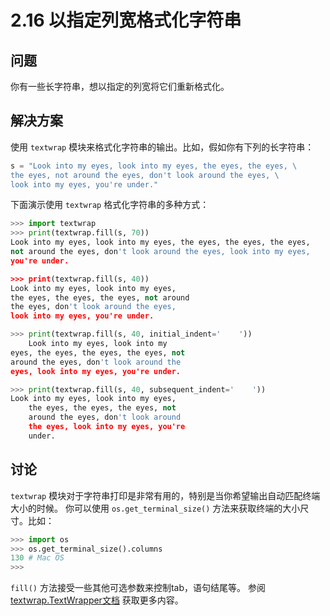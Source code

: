 # 2.16 以指定列宽格式化字符串

## 问题

你有一些长字符串，想以指定的列宽将它们重新格式化。

## 解决方案

使用 `textwrap` 模块来格式化字符串的输出。比如，假如你有下列的长字符串：

```python
s = "Look into my eyes, look into my eyes, the eyes, the eyes, \
the eyes, not around the eyes, don't look around the eyes, \
look into my eyes, you're under."
```

下面演示使用 `textwrap` 格式化字符串的多种方式：

```python
>>> import textwrap
>>> print(textwrap.fill(s, 70))
Look into my eyes, look into my eyes, the eyes, the eyes, the eyes,
not around the eyes, don't look around the eyes, look into my eyes,
you're under.

>>> print(textwrap.fill(s, 40))
Look into my eyes, look into my eyes,
the eyes, the eyes, the eyes, not around
the eyes, don't look around the eyes,
look into my eyes, you're under.

>>> print(textwrap.fill(s, 40, initial_indent='    '))
    Look into my eyes, look into my
eyes, the eyes, the eyes, the eyes, not
around the eyes, don't look around the
eyes, look into my eyes, you're under.

>>> print(textwrap.fill(s, 40, subsequent_indent='    '))
Look into my eyes, look into my eyes,
    the eyes, the eyes, the eyes, not
    around the eyes, don't look around
    the eyes, look into my eyes, you're
    under.
```

## 讨论

`textwrap` 模块对于字符串打印是非常有用的，特别是当你希望输出自动匹配终端大小的时候。 你可以使用 `os.get_terminal_size()` 方法来获取终端的大小尺寸。比如：

```python
>>> import os
>>> os.get_terminal_size().columns
130 # Mac OS
>>>
```

`fill()` 方法接受一些其他可选参数来控制tab，语句结尾等。 参阅 [textwrap.TextWrapper文档](https://docs.python.org/3.6/library/textwrap.html#textwrap.TextWrapper) 获取更多内容。 